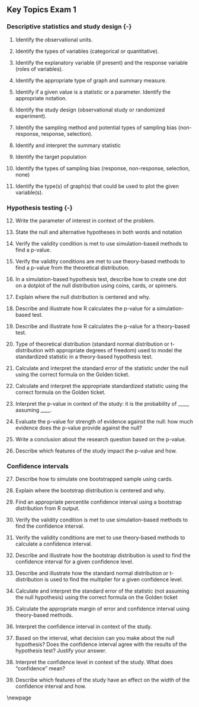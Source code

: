 ## Key Topics Exam 1

### Descriptive statistics and study design {-}

1.	Identify the observational units.

2.	Identify the types of variables (categorical or quantitative).

3.	Identify the explanatory variable (if present) and the response variable (roles of variables).

4.	Identify the appropriate type of graph and summary measure.

5. Identify if a given value is a statistic or a parameter.  Identify the appropriate notation.

6.	Identify the study design (observational study or randomized experiment).

7.	Identify the sampling method and potential types of sampling bias (non-response, response, selection).

8. Identify and interpret the summary statistic

9. Identify the target population

10. Identify the types of sampling bias (response, non-response, selection, none) 

11. Identify the type(s) of graph(s) that could be used to plot the given variable(s).

### Hypothesis testing {-}

12. Write the parameter of interest in context of the problem.

13. State the null and alternative hypotheses in both words and notation

14.	Verify the validity condition is met to use simulation-based methods to find a p-value.

15.	Verify the validity conditions are met to use theory-based methods to find a p-value from the theoretical distribution.

16.	In a simulation-based hypothesis test, describe how to create one dot on a dotplot of the null distribution using coins, cards, or spinners. 

17.	Explain where the null distribution is centered and why.

18.	Describe and illustrate how R calculates the p-value for a simulation-based test.

19.	Describe and illustrate how R calculates the p-value for a theory-based test.

20.	Type of theoretical distribution (standard normal distribution or t-distribution with appropriate degrees of freedom) used to model the standardized statistic in a theory-based hypothesis test.

21.	Calculate and interpret the standard error of the statistic under the null using the correct formula on the Golden ticket.

22.	Calculate and interpret the appropriate standardized statistic using the correct formula on the Golden ticket.

23.	Interpret the p-value in context of the study: it is the probability of ____, assuming ____.

24.	Evaluate the p-value for strength of evidence against the null: how much evidence does the p-value provide against the null?

25.	Write a conclusion about the research question based on the p-value.

26.	Describe which features of the study impact the p-value and how.


### Confidence intervals

27.	Describe how to simulate one bootstrapped sample using cards.

28.	Explain where the bootstrap distribution is centered and why.

29.	Find an appropriate percentile confidence interval using a bootstrap distribution from R output.

30.	Verify the validity condition is met to use simulation-based methods to find the confidence interval.

31.	Verify the validity conditions are met to use theory-based methods to calculate a confidence interval.

32.	Describe and illustrate how the bootstrap distribution is used to find the confidence interval for a given confidence level.

33.	Describe and illustrate how the standard normal distribution or t-distribution is used to find the multiplier for a given confidence level.

34.	Calculate and interpret the standard error of the statistic (not assuming the null hypothesis) using the correct formula on the Golden ticket

35.	Calculate the appropriate margin of error and confidence interval using theory-based methods.

36.	Interpret the confidence interval in context of the study.

37.	Based on the interval, what decision can you make about the null hypothesis?  Does the confidence interval agree with the results of the hypothesis test?  Justify your answer.

38.	Interpret the confidence level in context of the study.  What does “confidence” mean?

39.	Describe which features of the study have an effect on the width of the confidence interval and how.

\newpage

